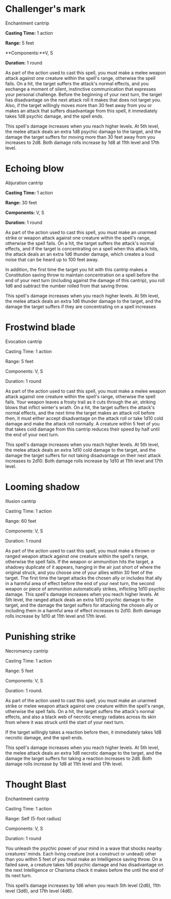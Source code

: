 # Challenger's mark

Enchantment cantrip  

**Casting Time:** 1 action  

**Range:** 5 feet  

**Components:**V, S  

**Duration:** 1 round 

As part of the action used to cast this spell, you must make a melee weapon attack against one creature within the spell's range, otherwise the spell fails. On a hit, the target suffers the attack's normal effects, and you exchange a moment of silent, instinctive communication that expresses your personal challenge. Before the beginning of your next turn, the target has disadvantage on the next attack roll it makes that does not target you. Also, if the target willingly moves more than 30 feet away from you 
or makes an attack that suffers disadvantage from this spell, it immediately takes 1d8 psychic damage, and the spell ends.  

This spell's damage increases when you reach higher levels. At 5th level, the melee attack deals an extra 1d8 psychic damage to the target, and the damage the target suffers for moving more than 30 feet away from you increases to 2d8. Both damage rolls increase by 1d8 at 11th level and 17th level. 

# Echoing blow

Abjuration cantrip  

**Casting Time:** 1 action  

**Range:** 30 feet  

**Components:** V, S  

**Duration:** 1 round 

As part of the action used to cast this spell, you must make an unarmed strike or weapon attack against one creature within the spell's range, otherwise the spell fails. On a hit, the target suffers the attack's normal effects, and if the target is concentrating on a spell when this attack hits, the attack deals an an extra 1d6 thunder damage, which creates a loud noise that can be heard up to 100 feet away. 

In addition, the first time the target you hit with this cantrip makes a Constitution saving throw to maintain concentration on a spell before the end of your next turn (including against the damage of this cantrip), you roll 1d6 and subtract the number rolled from that saving throw.  

This spell's damage increases when you reach higher levels. At 5th level, the melee attack deals an extra 1d6 thunder damage to the target, and the damage the target suffers if they are concentrating on a spell increases 

# Frostwind blade

Evocation cantrip  

Casting Time: 1 action  

Range: 5 feet  

Components: V, S  

Duration: 1 round 

As part of the action used to cast this spell, you must make a melee weapon attack against one creature within the spell's range, otherwise the spell fails. Your weapon leaves a frosty trail as it cuts through the air, striking blows that inflict winter's wrath. On a hit, the target suffers the attack's normal effects, and the next time the target makes an attack roll before then, it must either accept 
disadvantage on the attack roll or take 1d10 cold damage and make the attack roll normally. A creature within 5 feet of you that takes cold damage from this cantrip reduces their speed by half until the end of your next turn.  

This spell's damage increases when you reach higher levels. At 5th level, the melee attack deals an extra 1d10 cold damage to the target, and the damage the target suffers for not taking disadvantage on their next attack increases to 2d10. Both damage rolls increase by 1d10 at 11th level and 17th level.

# Looming shadow

Illusion cantrip  

Casting Time: 1 action  

Range: 60 feet  

Components: V, S  

Duration: 1 round 

As part of the action used to cast this spell, you must make a thrown or ranged weapon attack against one creature within the spell's range, otherwise the spell fails. If the weapon or ammunition hits the target, a shadowy duplicate of it appears, hanging in the air just short of where the original struck, and you choose one of your allies within 30 feet of the target. The first time the target attacks the chosen ally or includes that ally in a harmful area of effect before the end of your next turn, the second weapon or piece of ammunition automatically strikes, inflicting 1d10 psychic damage. This spell's damage increases when you reach higher levels. At 5th level, the ranged attack deals an extra 1d10 psychic damage to the target, and the damage the target suffers for attacking the chosen ally or including them in a harmful area of effect increases to 2d10. Both damage rolls increase by 1d10 at 
11th level and 17th level. 

# Punishing strike

Necromancy cantrip  

Casting Time: 1 action  


Range: 5 feet  

Components: V, S  

Duration: 1 round.  

As part of the action used to cast this spell, you must make an unarmed strike or melee weapon attack against one creature within the spell's range, otherwise the spell fails. On a hit, the target suffers the attack's normal effects, and also a black web of necrotic energy radiates across its skin from where it was struck until the start of your next turn. 

If the target willingly takes a reaction before then, it immediately takes 1d8 necrotic damage, and the spell ends.  

This spell's damage increases when you reach higher levels. At 5th level, the melee attack deals an extra 1d8 necrotic damage to the target, and the damage the target suffers for taking a reaction increases to 2d8.  Both damage rolls increase by 1d8 at 11th level and 17th level.

# Thought Blast

Enchantment cantrip

Casting Time: 1 action  

Range: Self (5-foot radius)

Components: V, S

Duration: 1 round

You unleash the psychic power of your mind in a wave that shocks nearby creatures’ minds. Each living creature (not a construct or undead) other than you within 5 feet of you must make an Intelligence saving throw. On a failed save, a creature takes 1d6 psychic damage and has disadvantage on the next Intelligence or Charisma check it makes before the until the end of its next turn.

This spell’s damage increases by 1d6 when you reach 5th level (2d6), 11th level (3d6), and 17th level (4d6). 